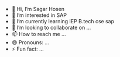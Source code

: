 - 👋 Hi, I’m Sagar Hosen
- 👀 I’m interested in SAP
- 🌱 I’m currently learning  IEP B.tech cse sap
- 💞️ I’m looking to collaborate on ...
- 📫 How to reach me ...
- 😄 Pronouns: ...
- ⚡ Fun fact: ...

<!---
hosen27/hosen27 is a ✨ special ✨ repository because its `README.md` (this file) appears on your GitHub profile.
You can click the Preview link to take a look at your changes.
--->
